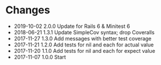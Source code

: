 # Changes

* 2019-10-02 2.0.0 Update for Rails 6 & Minitest 6
* 2018-06-21 1.3.1 Update SimpleCov syntax; drop Coveralls
* 2017-11-27 1.3.0 Add messages with better test coverage
* 2017-11-21 1.2.0 Add tests for nil and each for actual value
* 2017-11-20 1.1.0 Add tests for nil and each for expect value
* 2017-11-07 1.0.0 Start

